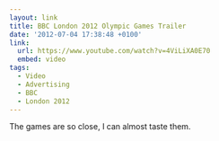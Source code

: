 ```yaml
---
layout: link
title: BBC London 2012 Olympic Games Trailer
date: '2012-07-04 17:38:48 +0100'
link:
  url: https://www.youtube.com/watch?v=4ViLiXA0E70
  embed: video
tags:
  - Video
  - Advertising
  - BBC
  - London 2012
---
```

The games are so close, I can almost taste them.
